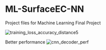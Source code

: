 # ML-SurfaceEC-NN
Project files for Machine Learning Final Project

![training_loss_accuracy_distance5](https://github.com/maalam1/ML-SurfaceEC-NN/assets/122525609/2a0ed450-4f06-47d2-9a29-f2f2bba6fc02)

Better performance
![cnn_decoder_perf](https://github.com/maalam1/ML-SurfaceEC-NN/assets/122525609/b2f74272-12e6-4b84-8746-d7b914bf40fd)

